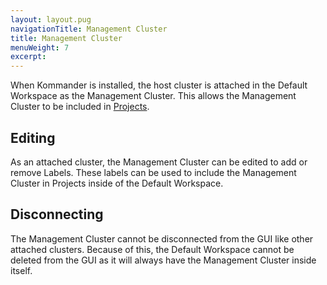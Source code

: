 ```yaml
---
layout: layout.pug
navigationTitle: Management Cluster
title: Management Cluster
menuWeight: 7
excerpt:
---
```


When Kommander is installed, the host cluster is attached in the Default Workspace as the Management Cluster. This allows the Management Cluster to be included in [Projects](/dkp/kommander/2.0/projects/)<!-- and enables the management of its [Platform Services](/dkp/kommander/2.0/workspaces/workspace-platform-services/) from the Default Workspace-->.

## Editing

As an attached cluster, the Management Cluster can be edited to add or remove Labels. These labels can be used to include the Management Cluster in Projects inside of the Default Workspace.

## Disconnecting

The Management Cluster cannot be disconnected from the GUI like other attached clusters. Because of this, the Default Workspace cannot be deleted from the GUI as it will always have the Management Cluster inside itself.
